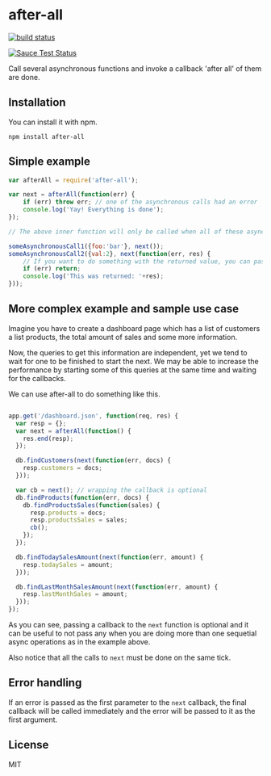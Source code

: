 # after-all

[![build status](https://secure.travis-ci.org/sorribas/after-all.png)](http://travis-ci.org/sorribas/after-all)

[![Sauce Test Status](https://saucelabs.com/browser-matrix/after-all.svg)](https://saucelabs.com/u/after-all)

Call several asynchronous functions and invoke a callback 'after all' of them are done.

## Installation

You can install it with npm.

```
npm install after-all
```

## Simple example

```js
var afterAll = require('after-all');

var next = afterAll(function(err) {
	if (err) throw err; // one of the asynchronous calls had an error
	console.log('Yay! Everything is done');
});

// The above inner function will only be called when all of these asynchronous calls are done

someAsynchronousCall1({foo:'bar'}, next());
someAsynchronousCall2({val:2}, next(function(err, res) {
	// If you want to do something with the returned value, you can pass a function
	if (err) return;
	console.log('This was returned: '+res);
}));
```

## More complex example and sample use case

Imagine you have to create a dashboard page which has a list of customers
a list products, the total amount of sales and some more information.

Now, the queries to get this information are independent, yet we tend to wait for
one to be finished to start the next. We may be able to increase the performance
by starting some of this queries at the same time and waiting for the callbacks.

We can use after-all to do something like this.

```js

app.get('/dashboard.json', function(req, res) {
  var resp = {};
  var next = afterAll(function() {
    res.end(resp);
  });

  db.findCustomers(next(function(err, docs) {
    resp.customers = docs;
  }));

  var cb = next(); // wrapping the callback is optional
  db.findProducts(function(err, docs) {
    db.findProductsSales(function(sales) {
      resp.products = docs;
      resp.productsSales = sales;
      cb();
    });
  });

  db.findTodaySalesAmount(next(function(err, amount) {
    resp.todaySales = amount;
  }));

  db.findLastMonthSalesAmount(next(function(err, amount) {
    resp.lastMonthSales = amount;
  }));
});
```

As you can see, passing a callback to the `next` function is optional and it can be
useful to not pass any when you are doing more than one sequetial async operations as
in the example above.

Also notice that all the calls to `next` must be done on the same tick.

## Error handling

If an error is passed as the first parameter to the `next` callback, the 
final callback will be called immediately and the error will be passed to
it as the first argument.

## License

MIT
